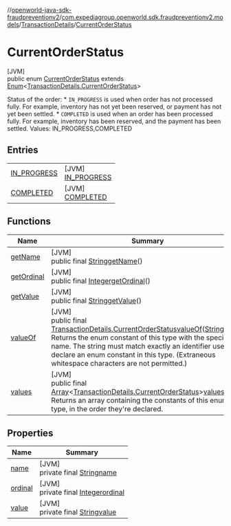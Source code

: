 //[openworld-java-sdk-fraudpreventionv2](../../../../index.md)/[com.expediagroup.openworld.sdk.fraudpreventionv2.models](../../index.md)/[TransactionDetails](../index.md)/[CurrentOrderStatus](index.md)

# CurrentOrderStatus

[JVM]\
public enum [CurrentOrderStatus](index.md) extends [Enum](https://docs.oracle.com/javase/8/docs/api/java/lang/Enum.html)&lt;[TransactionDetails.CurrentOrderStatus](index.md)&gt;

Status of the order: * `IN_PROGRESS` is used when order has not processed fully. For example, inventory has not yet been reserved, or payment has not yet been settled. * `COMPLETED` is used when an order has been processed fully. For example, inventory has been reserved, and the payment has been settled. Values: IN_PROGRESS,COMPLETED

## Entries

| | |
|---|---|
| [IN_PROGRESS](-i-n_-p-r-o-g-r-e-s-s/index.md) | [JVM]<br>[IN_PROGRESS](-i-n_-p-r-o-g-r-e-s-s/index.md) |
| [COMPLETED](-c-o-m-p-l-e-t-e-d/index.md) | [JVM]<br>[COMPLETED](-c-o-m-p-l-e-t-e-d/index.md) |

## Functions

| Name | Summary |
|---|---|
| [getName](index.md#1500397736%2FFunctions%2F-1883119931) | [JVM]<br>public final [String](https://docs.oracle.com/javase/8/docs/api/java/lang/String.html)[getName](index.md#1500397736%2FFunctions%2F-1883119931)() |
| [getOrdinal](index.md#98633110%2FFunctions%2F-1883119931) | [JVM]<br>public final [Integer](https://docs.oracle.com/javase/8/docs/api/java/lang/Integer.html)[getOrdinal](index.md#98633110%2FFunctions%2F-1883119931)() |
| [getValue](get-value.md) | [JVM]<br>public final [String](https://docs.oracle.com/javase/8/docs/api/java/lang/String.html)[getValue](get-value.md)() |
| [valueOf](value-of.md) | [JVM]<br>public final [TransactionDetails.CurrentOrderStatus](index.md)[valueOf](value-of.md)([String](https://docs.oracle.com/javase/8/docs/api/java/lang/String.html)value)<br>Returns the enum constant of this type with the specified name. The string must match exactly an identifier used to declare an enum constant in this type. (Extraneous whitespace characters are not permitted.) |
| [values](values.md) | [JVM]<br>public final [Array](https://kotlinlang.org/api/latest/jvm/stdlib/kotlin/-array/index.html)&lt;[TransactionDetails.CurrentOrderStatus](index.md)&gt;[values](values.md)()<br>Returns an array containing the constants of this enum type, in the order they're declared. |

## Properties

| Name | Summary |
|---|---|
| [name](../../-verification-type/_3_-d-s/index.md#-372974862%2FProperties%2F-1883119931) | [JVM]<br>private final [String](https://docs.oracle.com/javase/8/docs/api/java/lang/String.html)[name](../../-verification-type/_3_-d-s/index.md#-372974862%2FProperties%2F-1883119931) |
| [ordinal](../../-verification-type/_3_-d-s/index.md#-739389684%2FProperties%2F-1883119931) | [JVM]<br>private final [Integer](https://docs.oracle.com/javase/8/docs/api/java/lang/Integer.html)[ordinal](../../-verification-type/_3_-d-s/index.md#-739389684%2FProperties%2F-1883119931) |
| [value](-c-o-m-p-l-e-t-e-d/index.md#1575185601%2FProperties%2F-1883119931) | [JVM]<br>private final [String](https://docs.oracle.com/javase/8/docs/api/java/lang/String.html)[value](-c-o-m-p-l-e-t-e-d/index.md#1575185601%2FProperties%2F-1883119931) |
